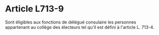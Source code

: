 # Article L713-9

Sont éligibles aux fonctions de délégué consulaire les personnes appartenant au collège des électeurs tel qu'il est défini à l'article L. 713-4.
